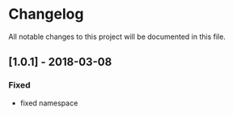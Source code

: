# Changelog
All notable changes to this project will be documented in this file.

## [1.0.1] - 2018-03-08

### Fixed
- fixed namespace